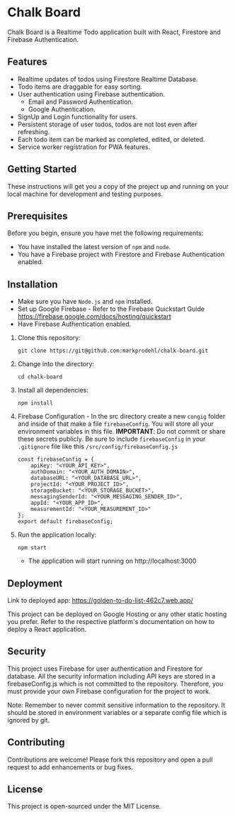 # Chalk Board

Chalk Board is a Realtime Todo application built with React, Firestore and Firebase Authentication.

## Features

- Realtime updates of todos using Firestore Realtime Database.
- Todo items are draggable for easy sorting.
- User authentication using Firebase authentication.
  - Email and Password Authentication.
  - Google Authentication.
- SignUp and Login functionality for users.
- Persistent storage of user todos, todos are not lost even after refreshing.
- Each todo item can be marked as completed, edited, or deleted.
- Service worker registration for PWA features.

## Getting Started

These instructions will get you a copy of the project up and running on your local machine for development and testing purposes.

## Prerequisites

Before you begin, ensure you have met the following requirements:

- You have installed the latest version of `npm` and `node`.
- You have a Firebase project with Firestore and Firebase Authentication enabled.

## Installation

- Make sure you have `Node.js` and `npm` installed.
- Set up Google Firebase - Refer to the Firebase Quickstart Guide https://firebase.google.com/docs/hosting/quickstart
- Have Firebase Authentication enabled.

1. Clone this repository:

    ```
    git clone https://git@github.com:markprodehl/chalk-board.git
    ```

2. Change into the directory:

    ```
    cd chalk-board
    ```

3. Install all dependencies:

    ```
    npm install
    ```

4. Firebase Configuration - In the src directory create a new `congig` folder and inside of that make a file `firebaseConfig`. You will store all your environment variables in this file. 
**IMPORTANT**: Do not commit or share these secrets publicly. Be sure to include `firebaseConfig` in your `.gitignore` file like this `/src/config/firebaseConfig.js`

    ```
    const firebaseConfig = {
        apiKey: "<YOUR_API_KEY>",
        authDomain: "<YOUR_AUTH_DOMAIN>",
        databaseURL: "<YOUR_DATABASE_URL>",
        projectId: "<YOUR_PROJECT_ID>",
        storageBucket: "<YOUR_STORAGE_BUCKET>",
        messagingSenderId: "<YOUR_MESSAGING_SENDER_ID>",
        appId: "<YOUR_APP_ID>",
        measurementId: "<YOUR_MEASUREMENT_ID>"
    };
    export default firebaseConfig;
    ```

5. Run the application locally:

    ```
    npm start
    ```
    - The application will start running on http://localhost:3000

## Deployment

Link to deployed app: https://golden-to-do-list-462c7.web.app/

This project can be deployed on Google Hosting or any other static hosting you prefer. Refer to the respective platform's documentation on how to deploy a React application.

## Security

This project uses Firebase for user authentication and Firestore for database. All the security information including API keys are stored in a firebaseConfig.js which is not committed to the repository. Therefore, you must provide your own Firebase configuration for the project to work.

Note: Remember to never commit sensitive information to the repository. It should be stored in environment variables or a separate config file which is ignored by git.

## Contributing

Contributions are welcome! Please fork this repository and open a pull request to add enhancements or bug fixes.

## License

This project is open-sourced under the MIT License.


